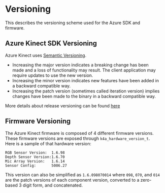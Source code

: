 # Versioning

This describes the versioning scheme used for the Azure SDK and firmware.

## Azure Kinect SDK Versioning

Azure Kinect uses [Semantic Versioning](https://semver.org/spec/v2.0.0.html).

* Increasing the major version indicates a breaking change has been made and a loss of functionality may result. The client application may require updates to use the new version.
* Increasing the minor version indicates new features have been added in a backward compatible way.
* Increasing the patch version (sometimes called iteration version) implies changes have been made to the binary in a backward compatible way.

More details about release versioning can be found [here](releasing.md)

## Firmware Versioning

The Azure Kinect firmware is composed of 4 different firmware versions. These firmware versions are exposed through 
`k4a_hardware_version_t`. Here is a sample of that hardware version:

```
RGB Sensor Version:  1.6.98
Depth Sensor Version:1.6.70
Mic Array Version:   1.6.14
Sensor Config:       5006.27
```

This version can also be simplified as `1.6.098070014` where `098`, `070`,
and `014` are the patch versions of each component version, converted to a 
zero-based 3 digit form, and concatenated.
